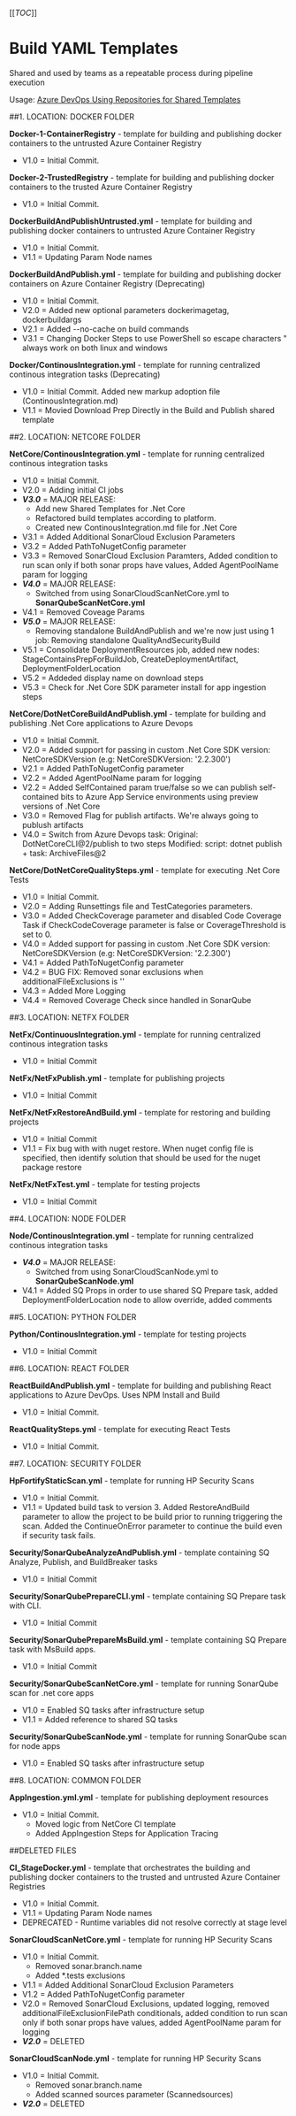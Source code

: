 [[_TOC_]]

# Build YAML Templates

Shared and used by teams as a repeatable process during pipeline execution

Usage: [Azure DevOps Using Repositories for Shared Templates](https://docs.microsoft.com/en-us/azure/devops/pipelines/process/templates?view=azure-devops#using-other-repositories)


##1. LOCATION: DOCKER FOLDER

**Docker-1-ContainerRegistry** - template for building and publishing docker containers to the untrusted Azure Container Registry
- V1.0 = Initial Commit.

**Docker-2-TrustedRegistry** - template for building and publishing docker containers to the trusted Azure Container Registry
- V1.0 = Initial Commit.

**DockerBuildAndPublishUntrusted.yml** - template for building and publishing docker containers to untrusted Azure Container Registry
- V1.0 = Initial Commit.
- V1.1 = Updating Param Node names

**DockerBuildAndPublish.yml** - template for building and publishing docker containers on Azure Container Registry (Deprecating)
- V1.0 = Initial Commit.
- V2.0 = Added new optional parameters dockerimagetag, dockerbuildargs
- V2.1 = Added --no-cache on build commands
- V3.1 = Changing Docker Steps to use PowerShell so escape characters " always work on both linux and windows

**Docker/ContinousIntegration.yml** - template for running centralized continous integration tasks (Deprecating)
- V1.0 = Initial Commit. Added new markup adoption file (ContinousIntegration.md)
- V1.1 = Movied Download Prep Directly in the Build and Publish shared template

##2. LOCATION: NETCORE FOLDER

**NetCore/ContinousIntegration.yml** - template for running centralized continous integration tasks
- V1.0 = Initial Commit.
- V2.0 = Adding initial CI jobs
- ***V3.0*** = MAJOR RELEASE:
	- Add new Shared Templates for .Net Core 
	- Refactored build templates according to platform. 
	- Created new ContinousIntegration.md file for .Net Core
- V3.1 = Added Additional SonarCloud Exclusion Parameters
- V3.2 = Added PathToNugetConfig parameter
- V3.3 = Removed SonarCloud Exclusion Paramters, Added condition to run scan only if both sonar props have values, Added AgentPoolName param for logging 
- ***V4.0*** = MAJOR RELEASE:
	- Switched from using SonarCloudScanNetCore.yml to **SonarQubeScanNetCore.yml**
- V4.1 = Removed Coveage Params
- ***V5.0*** = MAJOR RELEASE:
	- Removing standalone BuildAndPublish and we're now just using 1 job: Removing standalone QualityAndSecurityBuild
- V5.1 = Consolidate DeploymentResources job, added new nodes: StageContainsPrepForBuildJob, CreateDeploymentArtifact, DeploymentFolderLocation
- V5.2 = Addeded display name on download steps
- V5.3 = Check for .Net Core SDK parameter install for app ingestion steps

**NetCore/DotNetCoreBuildAndPublish.yml** - template for building and publishing .Net Core applications to Azure Devops 
- V1.0 = Initial Commit.
- V2.0 = Added support for passing in custom .Net Core SDK version: NetCoreSDKVersion (e.g: NetCoreSDKVersion: '2.2.300')
- V2.1 = Added PathToNugetConfig parameter
- V2.2 = Added AgentPoolName param for logging 
- V2.2 = Added SelfContained param true/false so we can publish self-contained bits to Azure App Service environments using preview versions of .Net Core
- V3.0 = Removed Flag for publish artifacts. We're always going to publush artifacts
- V4.0 = Switch from Azure Devops task: 
		Original: DotNetCoreCLI@2/publish to two steps
		Modified: script: dotnet publish + task: ArchiveFiles@2

**NetCore/DotNetCoreQualitySteps.yml** - template for executing .Net Core Tests
- V1.0 = Initial Commit.
- V2.0 = Adding Runsettings file and TestCategories parameters.
- V3.0 = Added CheckCoverage parameter and disabled Code Coverage Task if CheckCodeCoverage parameter is false or CoverageThreshold is set to 0.
- V4.0 = Added support for passing in custom .Net Core SDK version: NetCoreSDKVersion (e.g: NetCoreSDKVersion: '2.2.300')
- V4.1 = Added PathToNugetConfig parameter
- V4.2 = BUG FIX: Removed sonar exclusions when additionalFileExclusions is ''
- V4.3 = Added More Logging
- V4.4 = Removed Coverage Check since handled in SonarQube

##3. LOCATION: NETFX FOLDER

**NetFx/ContinuousIntegration.yml** - template for running centralized continous integration tasks
- V1.0 = Initial Commit

**NetFx/NetFxPublish.yml** - template for publishing projects
- V1.0 = Initial Commit

**NetFx/NetFxRestoreAndBuild.yml** - template for restoring and building projects
- V1.0 = Initial Commit
- V1.1 = Fix bug with with nuget restore.  When nuget config file is specified, then identify solution that should be used for the nuget package restore

**NetFx/NetFxTest.yml** - template for testing projects 
- V1.0 = Initial Commit

##4. LOCATION: NODE FOLDER

**Node/ContinousIntegration.yml** - template for running centralized continous integration tasks
- ***V4.0*** = MAJOR RELEASE:
	- Switched from using SonarCloudScanNode.yml to **SonarQubeScanNode.yml**
- V4.1 = Added SQ Props in order to use shared SQ Prepare task, added DeploymentFolderLocation node to allow override, added comments

##5. LOCATION: PYTHON FOLDER

**Python/ContinousIntegration.yml** - template for testing projects 
- V1.0 = Initial Commit

##6. LOCATION: REACT FOLDER

**ReactBuildAndPublish.yml** - template for building and publishing React applications to Azure DevOps. Uses NPM Install and Build
- V1.0 = Initial Commit.

**ReactQualitySteps.yml** - template for executing React Tests
- V1.0 = Initial Commit.

##7. LOCATION: SECURITY FOLDER

**HpFortifyStaticScan.yml** - template for running HP Security Scans
- V1.0 = Initial Commit. 
- V1.1 = Updated build task to version 3. Added RestoreAndBuild parameter to allow the project to be build prior to running triggering the scan. Added the ContinueOnError parameter to continue the build even if security task fails.

**Security/SonarQubeAnalyzeAndPublish.yml** - template containing SQ Analyze, Publish, and BuildBreaker tasks
- V1.0 = Initial Commit

**Security/SonarQubePrepareCLI.yml** - template containing SQ Prepare task with CLI. 
- V1.0 = Initial Commit

**Security/SonarQubePrepareMsBuild.yml** - template containing SQ Prepare task with MsBuild apps. 
- V1.0 = Initial Commit

**Security/SonarQubeScanNetCore.yml** - template for running SonarQube scan for .net core apps
- V1.0 = Enabled SQ tasks after infrastructure setup
- V1.1 = Added reference to shared SQ tasks

**Security/SonarQubeScanNode.yml** - template for running SonarQube scan for node apps
- V1.0 = Enabled SQ tasks after infrastructure setup

##8. LOCATION: COMMON FOLDER

**AppIngestion.yml.yml** - template for publishing deployment resources
- V1.0 = Initial Commit. 
	- Moved logic from NetCore CI template
	- Added AppIngestion Steps for Application Tracing

##DELETED FILES

**CI_StageDocker.yml** - template that orchestrates the building and publishing docker containers to the trusted and untrusted Azure Container Registries
- V1.0 = Initial Commit.
- V1.1 = Updating Param Node names
- DEPRECATED - Runtime variables did not resolve correctly at stage level

**SonarCloudScanNetCore.yml** - template for running HP Security Scans
- V1.0 = Initial Commit. 
	- Removed sonar.branch.name 
	- Added *.tests exclusions
- V1.1 = Added Additional SonarCloud Exclusion Parameters
- V1.2 = Added PathToNugetConfig parameter
- V2.0 = Removed SonarCloud Exclusions, updated logging, removed additionalFileExclusionFilePath conditionals, added condition to run scan only if both sonar props have values, added AgentPoolName param for logging 
- ***V2.0*** = DELETED

**SonarCloudScanNode.yml** - template for running HP Security Scans
- V1.0 = Initial Commit. 
	- Removed sonar.branch.name 
	- Added scanned sources parameter (Scannedsources)
- ***V2.0*** = DELETED